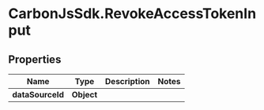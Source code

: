 # CarbonJsSdk.RevokeAccessTokenInput

## Properties

Name | Type | Description | Notes
------------ | ------------- | ------------- | -------------
**dataSourceId** | **Object** |  | 


